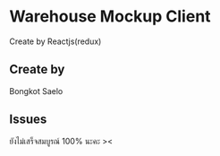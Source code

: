 # Warehouse Mockup Client

Create by Reactjs(redux)

## Create by
Bongkot Saelo

## Issues

ยังไม่เสร็จสมบูรณ์ 100% นะคะ ><
